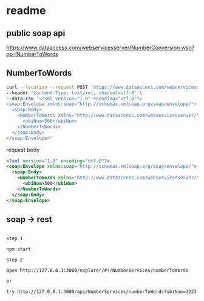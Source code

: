 # readme

## public soap api

https://www.dataaccess.com/webservicesserver/NumberConversion.wso?op=NumberToWords

## NumberToWords

```bash
curl --location --request POST 'https://www.dataaccess.com/webservicesserver/NumberConversion.wso' \
--header 'Content-Type: text/xml; charset=utf-8' \
--data-raw '<?xml version="1.0" encoding="utf-8"?>
<soap:Envelope xmlns:soap="http://schemas.xmlsoap.org/soap/envelope/">
  <soap:Body>
    <NumberToWords xmlns="http://www.dataaccess.com/webservicesserver/">
      <ubiNum>500</ubiNum>
    </NumberToWords>
  </soap:Body>
</soap:Envelope>'
```

request body

```xml
<?xml version="1.0" encoding="utf-8"?>
<soap:Envelope xmlns:soap="http://schemas.xmlsoap.org/soap/envelope/">
  <soap:Body>
    <NumberToWords xmlns="http://www.dataaccess.com/webservicesserver/">
      <ubiNum>500</ubiNum>
    </NumberToWords>
  </soap:Body>
</soap:Envelope>
```

## soap -> rest

```

step 1

npm start

step 2

Open http://127.0.0.1:3000/explorer/#!/NumberServices/numberToWords

or

try http://127.0.0.1:3000/api/NumberServices/numberToWords?ubiNum=3223

```
